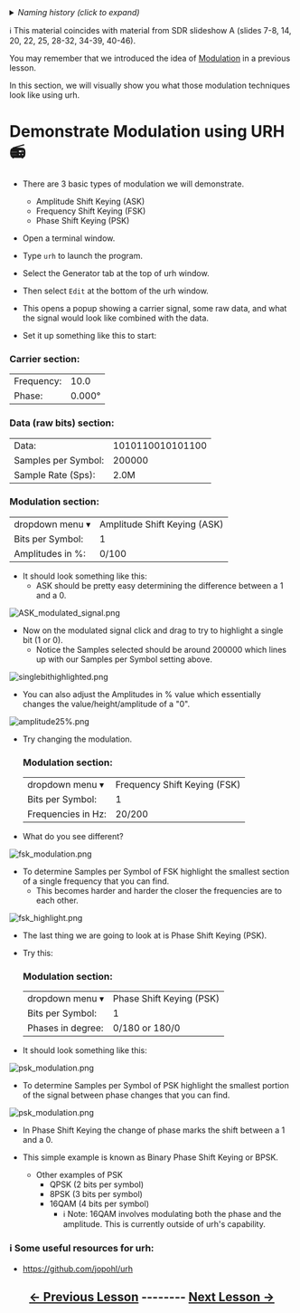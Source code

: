 <details><summary><i>Naming history (click to expand)</i></summary>
<pre>
2023 May 22: 020_Modulation.md
</pre>
</details>

ℹ️ This material coincides with material from SDR slideshow A (slides 7-8, 14, 20, 22, 25, 28-32, 34-39, 40-46).

You may remember that we introduced the idea of [Modulation](https://github.com/python-can-define-radio/sdr-course/blob/main/classroom_activities/Ch02_Basics/020_Sample_Rates_Intro.md#what-is-modulation) in a previous lesson. 

In this section, we will visually show you what those modulation techniques look like using urh.

# Demonstrate Modulation using URH 📻

- There are 3 basic types of modulation we will demonstrate.
    - Amplitude Shift Keying (ASK)
    - Frequency Shift Keying (FSK)
    - Phase Shift Keying (PSK)

- Open a terminal window.
  
- Type `urh` to launch the program.
  
- Select the Generator tab at the top of urh window.

- Then select `Edit` at the bottom of the urh window.

- This opens a popup showing a carrier signal, some raw data, and what the signal would look like combined with the data.

- Set it up something like this to start:

### Carrier section:

  | | |
  |-------|-----|
  |Frequency:| 10.0|
  |Phase:| 0.000°|  

### Data (raw bits) section:

  | | |
  |-------|-----|
  |Data:| 1010110010101100|
  |Samples per Symbol:| 200000|
  |Sample Rate (Sps):| 2.0M| 

### Modulation section:

  | | |
  |-------|-----|
  |dropdown menu ▾|Amplitude Shift Keying (ASK)|
  |Bits per Symbol:| 1|
  |Amplitudes in %:| 0/100|

- It should look something like this:
    - ASK should be pretty easy determining the difference between a 1 and a 0.
   
![ASK_modulated_signal.png](https://github.com/python-can-define-radio/sdr-course/blob/main/classroom_activities/Ch03_Analyzing_Signals_URH/Images/ASK_modulated_signal.png?raw=true)

- Now on the modulated signal click and drag to try to highlight a single bit (1 or 0).
    - Notice the Samples selected should be around 200000 which lines up with our Samples per Symbol setting above.

![singlebithighlighted.png](https://github.com/python-can-define-radio/sdr-course/blob/main/classroom_activities/Ch03_Analyzing_Signals_URH/Images/singlebithighlighted.png?raw=true)

- You can also adjust the Amplitudes in % value which essentially changes the value/height/amplitude of a "0".

![amplitude25%.png](https://github.com/python-can-define-radio/sdr-course/blob/main/classroom_activities/Ch03_Analyzing_Signals_URH/Images/amplitude25%25.png?raw=true)

- Try changing the modulation.

  ### Modulation section:

  | | |
  |-------|-----|
  |dropdown menu ▾|Frequency Shift Keying (FSK)|
  |Bits per Symbol:| 1|
  |Frequencies in Hz:|20/200|
  
- What do you see different?

![fsk_modulation.png](https://github.com/python-can-define-radio/sdr-course/blob/main/classroom_activities/Ch03_Analyzing_Signals_URH/Images/fsk_modulation.png?raw=true)

- To determine Samples per Symbol of FSK highlight the smallest section of a single frequency that you can find.
    - This becomes harder and harder the closer the frequencies are to each other.

![fsk_highlight.png](https://github.com/python-can-define-radio/sdr-course/blob/main/classroom_activities/Ch03_Analyzing_Signals_URH/Images/fsk_highlight.png?raw=true)

- The last thing we are going to look at is Phase Shift Keying (PSK).

- Try this:

  ### Modulation section:

  | | |
  |-------|-----|
  |dropdown menu ▾|Phase Shift Keying (PSK)|
  |Bits per Symbol:| 1|
  |Phases in degree:|0/180 or 180/0|
  
- It should look something like this:
  
![psk_modulation.png](https://github.com/python-can-define-radio/sdr-course/blob/main/classroom_activities/Ch03_Analyzing_Signals_URH/Images/psk_modulation.png?raw=true)

- To determine Samples per Symbol of PSK highlight the smallest portion of the signal between phase changes that you can find.

![psk_modulation.png](https://github.com/python-can-define-radio/sdr-course/blob/main/classroom_activities/Ch03_Analyzing_Signals_URH/Images/psk_highlight.png?raw=true)

- In Phase Shift Keying the change of phase marks the shift between a 1 and a 0.

- This simple example is known as Binary Phase Shift Keying or BPSK.
    - Other examples of PSK
        - QPSK (2 bits per symbol)
        - 8PSK (3 bits per symbol)
        - 16QAM (4 bits per symbol)
          - ℹ️ Note: 16QAM involves modulating both the phase and the amplitude. This is currently outside of urh's capability.

### ℹ️ Some useful resources for urh:

- https://github.com/jopohl/urh

## <p align="center">[&larr; Previous Lesson](https://github.com/python-can-define-radio/sdr-course/blob/main/classroom_activities/Ch03_Analyzing_Signals_URH/010_Install_URH.md)  --------  [Next Lesson &rarr;](https://github.com/python-can-define-radio/sdr-course/blob/main/classroom_activities/Ch03_Analyzing_Signals_URH/030_Generate_a_signal.md)</p>
